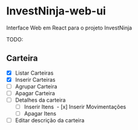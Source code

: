# InvestNinja-web-ui
Interface Web em React para o projeto InvestNinja

TODO:
## Carteira
- [x] Listar Carteiras
- [x] Inserir Carteiras
- [ ] Agrupar Carteira
- [ ] Apagar Carteira
- [ ] Detalhes da carteira
  - [ ] Inserir Itens
  - [x] Inserir Movimentações
  - [ ] Apagar Itens
- [ ] Editar descrição da carteira
